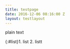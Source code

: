 ```yaml
---
title: testpage
date: 2016-12-06 08:16:00 Z
layout: testlayout
---
```


plain text

{:#list}1. list
2. listt 
